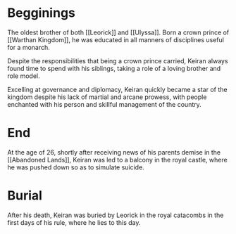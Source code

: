 # Begginings
The oldest brother of both [[Leorick]] and [[Ulyssa]]. Born a crown prince of [[Warthan Kingdom]], he was educated in all manners of disciplines useful for a monarch.

Despite the responsibilities that being a crown prince carried, Keiran always found time to spend with his siblings, taking a role of a loving brother and role model.

Excelling at governance and diplomacy, Keiran quickly became a star of the kingdom despite his lack of martial and arcane prowess, with people enchanted with his person and skillful management of the country.

# End
At the age of 26, shortly after receiving news of his parents demise in the [[Abandoned Lands]], Keiran was led to a balcony in the royal castle, where he was pushed down so as to simulate suicide.

# Burial
After his death, Keiran was buried by Leorick in the royal catacombs in the first days of his rule, where he lies to this day.